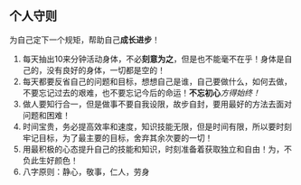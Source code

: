 ## 个人守则 ##

为自己定下一个规矩，帮助自己**成长进步**！

1. 每天抽出10来分钟活动身体，不必**刻意为之**，但是也不能毫不在乎！身体是自己的，没有良好的身体，一切都是空的！
2. 每天都要反省自己的问题和目标，想想自己是谁，自己要做什么，如何去做，不要忘记过去的艰难，也不要忘记今后的命运！**不忘初心***方得始终！*
3. 做人要知行合一，但是做事不要自我设限，故步自封，要用最好的方法去面对问题和困难！
4. 时间宝贵，务必提高效率和速度，知识技能无限，但是时间有限，所以要时刻牢记目标，为了最主要的目标，舍弃其余次要的一切！
5. 用最积极的心态提升自己的技能和知识，时刻准备着获取独立和自由！为，不负此生好颜色！
6. 八字原则：静心，敬事，仁人，劳身
